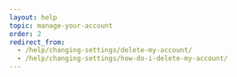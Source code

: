```yaml
---
layout: help
topic: manage-your-account
order: 2
redirect_from:
  - /help/changing-settings/delete-my-account/
  - /help/changing-settings/how-do-i-delete-my-account/
---
```

